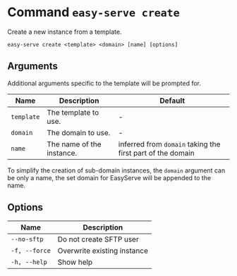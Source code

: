 # Command `easy-serve create`

Create a new instance from a template.

```shell
easy-serve create <template> <domain> [name] [options]
```

## Arguments

Additional arguments specific to the template will be prompted for.

Name       | Description               | Default
-----------|---------------------------|-----------------------------------------------------------
`template` | The template to use.      | -
`domain`   | The domain to use.        | -
`name`     | The name of the instance. | inferred from `domain` taking the first part of the domain

To simplify the creation of sub-domain instances, the `domain` argument can be only a name, the set domain for EasyServe will be appended to the name.

## Options

Name          | Description
--------------|----------------------------
`--no-sftp`   | Do not create SFTP user
`-f, --force` | Overwrite existing instance
`-h, --help`  | Show help